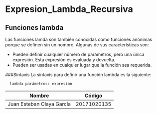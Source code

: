 # Expresion_Lambda_Recursiva
## Funciones lambda
Las funciones lamda son también conocidas como funciones anónimas porque se definen sin un nombre.
Algunas de sus características son:
- Pueden definir cualquier número de parámetros, pero una única expresión. Esta expresión es evaluada y devuelta.
- Pueden ser usadas en cualquier lugar que la función sea requerida.

###Sintaxis
La sintaxis para definir una función lambda es la siguiente:
~~~
  lambda parámetros: expresión
~~~

|Nombre|Código|
|-----------|-----------|
|Juan Esteban Olaya García|20171020135|
